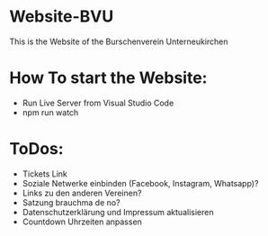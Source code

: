 # Website-BVU
This is the Website of the Burschenverein Unterneukirchen

# How To start the Website:
- Run Live Server from Visual Studio Code
- npm run watch

# ToDos:
- Tickets Link
- Soziale Netwerke einbinden (Facebook, Instagram, Whatsapp)?
- Links zu den anderen Vereinen?
- Satzung brauchma de no?
- Datenschutzerklärung und Impressum aktualisieren 
- Countdown Uhrzeiten anpassen